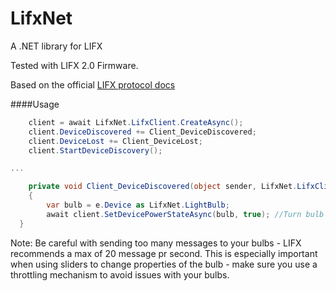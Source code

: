 # LifxNet

A .NET library for LIFX

Tested with LIFX 2.0 Firmware.

Based on the official [LIFX protocol docs](https://github.com/LIFX/lifx-protocol-docs)

####Usage

```csharp
	client = await LifxNet.LifxClient.CreateAsync();
	client.DeviceDiscovered += Client_DeviceDiscovered;
	client.DeviceLost += Client_DeviceLost;
	client.StartDeviceDiscovery();

...

	private void Client_DeviceDiscovered(object sender, LifxNet.LifxClient.DeviceDiscoveryEventArgs e)
	{
		var bulb = e.Device as LifxNet.LightBulb;
		await client.SetDevicePowerStateAsync(bulb, true); //Turn bulb on
  }

```

Note: Be careful with sending too many messages to your bulbs - LIFX recommends a max of 20 message pr second. 
This is especially important when using sliders to change properties of the bulb - make sure you use a throttling
mechanism to avoid issues with your bulbs.
